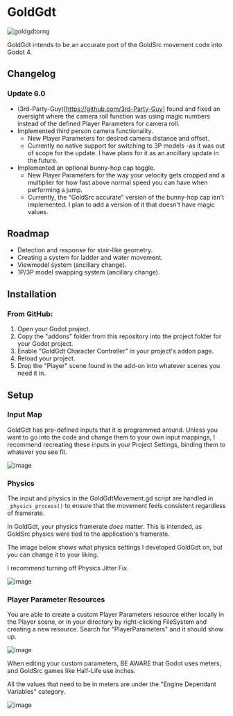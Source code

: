 # GoldGdt
![goldgdtorng](https://github.com/ratmarrow/GoldGdt/assets/155324574/f1d5fdaf-40c7-443f-a8c5-f41cb487ecc0)

GoldGdt intends to be an accurate port of the GoldSrc movement code into Godot 4.

## Changelog

### Update 6.0

- (3rd-Party-Guy)[https://github.com/3rd-Party-Guy] found and fixed an oversight where the camera roll function was using magic numbers instead of the defined Player Parameters for camera roll.
- Implemented third person camera functionality.
  - New Player Parameters for desired camera distance and offset.
  - Currently no native support for switching to 3P models -as it was out of scope for the update. I have plans for it as an ancillary update in the future.
- Implemented an optional bunny-hop cap toggle.
  - New Player Parameters for the way your velocity gets cropped and a multiplier for how fast above normal speed you can have when performing a jump.
  - Currently, the "GoldSrc accurate" version of the bunny-hop cap isn't implemented. I plan to add a version of it that doesn't have magic values.

## Roadmap

- Detection and response for stair-like geometry.
- Creating a system for ladder and water movement.
- Viewmodel system (ancillary change).
- 1P/3P model swapping system (ancillary change).

## Installation

### From GitHub:
1. Open your Godot project.
2. Copy the "addons" folder from this repository into the project folder for your Godot project.
3. Enable "GoldGdt Character Controller" in your project's addon page.
4. Reload your project.
5. Drop the "Player" scene found in the add-on into whatever scenes you need it in.

## Setup

### Input Map

GoldGdt has pre-defined inputs that it is programmed around. Unless you want to go into the code and change them to your own input mappings, I recommend recreating these inputs in your Project Settings, binding them to whatever you see fit.

![image](https://github.com/ratmarrow/GoldGdt/assets/155324574/2bdd25bc-d9bf-41f4-acd9-6e9c4e38e9ae)

### Physics

The input and physics in the GoldGdtMovement.gd script are handled in `_physics_process()` to ensure that the movement feels consistent regardless of framerate.

In GoldGdt, your physics framerate *does* matter. This is intended, as GoldSrc physics were tied to the application's framerate.

The image below shows what physics settings I developed GoldGdt on, but you can change it to your liking.

I recommend turning off Physics Jitter Fix.

![image](https://github.com/ratmarrow/GoldGdt/assets/155324574/f2511d83-2e6f-4ea8-87fe-a987c41bf589)

### Player Parameter Resources

You are able to create a custom Player Parameters resource either locally in the Player scene, or in your directory by right-clicking FileSystem and creating a new resource.
Search for "PlayerParameters" and it should show up.

![image](https://github.com/ratmarrow/GoldGdt/assets/155324574/c264d522-ae64-4437-af59-4c4047ac69a3)

When editing your custom parameters, BE AWARE that Godot uses meters, and GoldSrc games like Half-Life use inches.

All the values that need to be in meters are under the "Engine Dependant Variables" category.

![image](https://github.com/ratmarrow/GoldGdt/assets/155324574/a05dbf39-9105-4820-a22a-b51dfa5410da)
